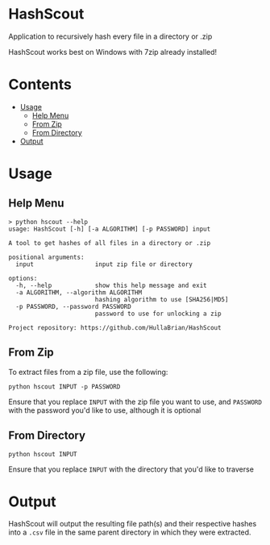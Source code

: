# HashScout
Application to recursively hash every file in a directory or .zip

HashScout works best on Windows with 7zip already installed!

# Contents
- [Usage](#usage)
  - [Help Menu](#help-menu)
  - [From Zip](#from-zip)
  - [From Directory](#from-directory)
- [Output](#output)

# Usage
## Help Menu
```
> python hscout --help
usage: HashScout [-h] [-a ALGORITHM] [-p PASSWORD] input

A tool to get hashes of all files in a directory or .zip

positional arguments:
  input                 input zip file or directory

options:
  -h, --help            show this help message and exit
  -a ALGORITHM, --algorithm ALGORITHM
                        hashing algorithm to use [SHA256|MD5]
  -p PASSWORD, --password PASSWORD
                        password to use for unlocking a zip

Project repository: https://github.com/HullaBrian/HashScout
```
## From Zip
To extract files from a zip file, use the following:
```commandline
python hscout INPUT -p PASSWORD
```
Ensure that you replace `INPUT` with the zip file you want to use, and `PASSWORD`
with the password you'd like to use, although it is optional

## From Directory
```commandline
python hscout INPUT
```
Ensure that you replace `INPUT` with the directory that you'd like to traverse

# Output
HashScout will output the resulting file path(s) and their respective hashes
into a `.csv` file in the same parent directory in which they were extracted.